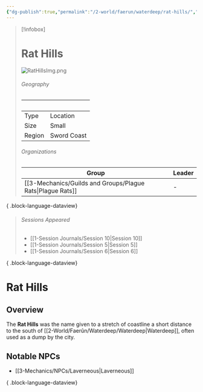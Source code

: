 ```yaml
---
{"dg-publish":true,"permalink":"/2-world/faerun/waterdeep/rat-hills/","tags":["Category/Settlement"],"created":"2025-02-23T10:38:16.625-05:00","updated":"2025-02-25T17:54:29.899-05:00"}
---
```


> [!infobox]
> # Rat Hills 
> ![RatHillsImg.png](/img/user/z_Assets/RatHillsImg.png)
> ###### Geography
> |   |   |
>|---|---|
>| Type |Location |
>| Size | Small |
>| Region | Sword Coast|
> ###### Organizations
>  | Group                                                         | Leader |
> | ------------------------------------------------------------- | ------ |
> | [[3-Mechanics/Guilds and Groups/Plague Rats\|Plague Rats]] | \-     |
> 
{ .block-language-dataview}
> ###### Sessions Appeared
>  - [[1-Session Journals/Session 10\|Session 10]]
> - [[1-Session Journals/Session 5\|Session 5]]
> - [[1-Session Journals/Session 6\|Session 6]]
> 
{ .block-language-dataview}
# Rat Hills
## Overview
The **Rat Hills** was the name given to a stretch of coastline a short distance to the south of [[2-World/Faerûn/Waterdeep/Waterdeep\|Waterdeep]], often used as a dump by the city.


## Notable NPCs
- [[3-Mechanics/NPCs/Laverneous\|Laverneous]]

{ .block-language-dataview}
